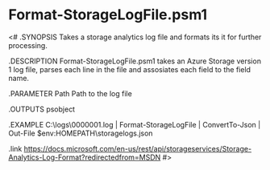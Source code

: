 # Format-StorageLogFile.psm1
  <#
  .SYNOPSIS
  Takes a storage analytics log file and formats its it for further processing.

  .DESCRIPTION
  Format-StorageLogFile.psm1 takes an Azure Storage version 1 log file, parses each line in the file and assosiates each field to the field name.

  .PARAMETER Path
  Path to the log file

  .OUTPUTS
  psobject

  .EXAMPLE
  C:\logs\0000001.log | Format-StorageLogFile | ConvertTo-Json | Out-File $env:HOMEPATH\storagelogs.json

  .link
  https://docs.microsoft.com/en-us/rest/api/storageservices/Storage-Analytics-Log-Format?redirectedfrom=MSDN
  #>
